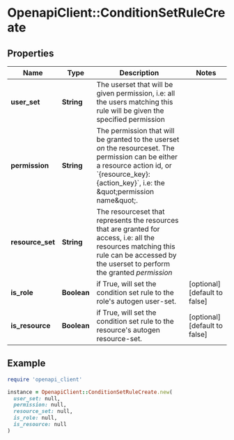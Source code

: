 # OpenapiClient::ConditionSetRuleCreate

## Properties

| Name | Type | Description | Notes |
| ---- | ---- | ----------- | ----- |
| **user_set** | **String** | The userset that will be given permission, i.e: all the users matching this rule will be given the specified permission |  |
| **permission** | **String** | The permission that will be granted to the userset *on* the resourceset. The permission can be either a resource action id, or &#x60;{resource_key}:{action_key}&#x60;, i.e: the \&quot;permission name\&quot;. |  |
| **resource_set** | **String** | The resourceset that represents the resources that are granted for access, i.e: all the resources matching this rule can be accessed by the userset to perform the granted *permission* |  |
| **is_role** | **Boolean** | if True, will set the condition set rule to the role&#39;s autogen user-set. | [optional][default to false] |
| **is_resource** | **Boolean** | if True, will set the condition set rule to the resource&#39;s autogen resource-set. | [optional][default to false] |

## Example

```ruby
require 'openapi_client'

instance = OpenapiClient::ConditionSetRuleCreate.new(
  user_set: null,
  permission: null,
  resource_set: null,
  is_role: null,
  is_resource: null
)
```

